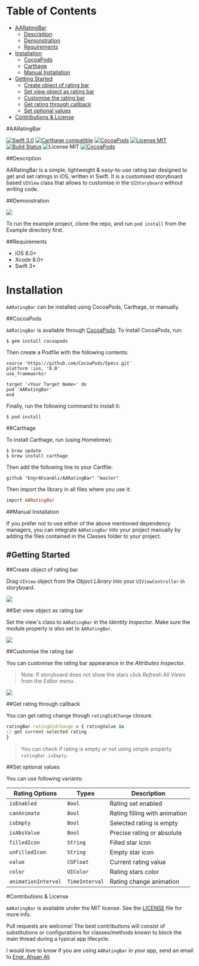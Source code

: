 # Table of Contents

- [AARatingBar](#section-id-4)
  - [Description](#section-id-10)
  - [Demonstration](#section-id-16)
  - [Requirements](#section-id-26)
- [Installation](#section-id-32)
  - [CocoaPods](#section-id-37)
  - [Carthage](#section-id-63)
  - [Manual Installation](#section-id-82)
- [Getting Started](#section-id-87)
  - [Create object of rating bar](#section-id-90)
  - [Set view object as rating bar](#section-id-104)
  - [Customise the rating bar](#section-id-112)
  - [Get rating through callback](#section-id-132)
  - [Set optional values](#section-id-150)
- [Contributions & License](#section-id-156)


<div id='section-id-4'/>

#AARatingBar

[![Swift 3.0](https://img.shields.io/badge/Swift-3.0-orange.svg?style=flat)](https://developer.apple.com/swift/) [![Carthage compatible](https://img.shields.io/badge/Carthage-compatible-4BC51D.svg?style=flat)](https://github.com/Carthage/Carthage) [![CocoaPods](https://img.shields.io/cocoapods/v/AARatingBar.svg)](http://cocoadocs.org/docsets/AARatingBar) [![License MIT](https://img.shields.io/badge/License-MIT-blue.svg?style=flat)](https://github.com/Carthage/Carthage) [![Build Status](https://travis-ci.org/EngrAhsanAli/AARatingBar.svg?branch=master)](https://travis-ci.org/EngrAhsanAli/AARatingBar) 
![License MIT](https://img.shields.io/github/license/mashape/apistatus.svg) [![CocoaPods](https://img.shields.io/cocoapods/p/AARatingBar.svg)]()


<div id='section-id-10'/>

##Description


AARatingBar is a simple, lightweight & easy-to-use rating bar designed to get and set ratings in iOS, written in Swift. It is a customised storyboard based `UIView` class that allows to customise in the `UIStoryboard` without writing code.


<div id='section-id-16'/>

##Demonstration



![](https://github.com/EngrAhsanAli/AARatingBar/blob/master/Screenshots/demo.gif)


To run the example project, clone the repo, and run `pod install` from the Example directory first.


<div id='section-id-26'/>

##Requirements

- iOS 8.0+
- Xcode 8.0+
- Swift 3+

<div id='section-id-32'/>

# Installation

`AARatingBar` can be installed using CocoaPods, Carthage, or manually.


<div id='section-id-37'/>

##CocoaPods

`AARatingBar` is available through [CocoaPods](http://cocoapods.org). To install CocoaPods, run:

`$ gem install cocoapods`

Then create a Podfile with the following contents:

```
source 'https://github.com/CocoaPods/Specs.git'
platform :ios, '8.0'
use_frameworks!

target '<Your Target Name>' do
pod 'AARatingBar'
end

```

Finally, run the following command to install it:
```
$ pod install
```



<div id='section-id-63'/>

##Carthage

To install Carthage, run (using Homebrew):
```
$ brew update
$ brew install carthage
```
Then add the following line to your Cartfile:

```
github "EngrAhsanAli/AARatingBar" "master"
```

Then import the library in all files where you use it:
```ruby
import AARatingBar
```


<div id='section-id-82'/>

##Manual Installation

If you prefer not to use either of the above mentioned dependency managers, you can integrate `AARatingBar` into your project manually by adding the files contained in the Classes folder to your project.


<div id='section-id-87'/>

#Getting Started
----------

<div id='section-id-90'/>

##Create object of rating bar

Drag `UIView` object from the *Object Library* into your `UIViewController` in storyboard.

![](https://github.com/EngrAhsanAli/AARatingBar/blob/master/Screenshots/Step1.png)

<div id='section-id-104'/>

##Set view object as rating bar

Set the view's class to `AARatingBar` in the *Identity Inspector*.
Make sure the module property is also set to  `AARatingBar`.

![](https://github.com/EngrAhsanAli/AARatingBar/blob/master/Screenshots/Step2.png)

<div id='section-id-112'/>

##Customise the rating bar

You can customise the rating bar appearance in the *Attributes Inspector.* 

> Note: If storyboard does not show the stars click *Refresh All Views* from the *Editor menu*.

![](https://github.com/EngrAhsanAli/AARatingBar/blob/master/Screenshots/Step3.png)

<div id='section-id-132'/>

##Get rating through callback

You can get rating change though `ratingDidChange` closure.

```ruby
ratingBar.ratingDidChange = { ratingValue in
// get current selected rating
}
```

> You can check if rating is empty or not using simple property `ratingBar.isEmpty`.

<div id='section-id-150'/>

##Set optional values

You can use following variants: 

|  Rating Options		 |  Types		  | Description		    		 |
|------------------------|----------------|------------------------------|
| `isEnabled`            | `Bool`         | Rating set enabled           |
| `canAnimate`           | `Bool`         | Rating filling with animation|
| `isEmpty`              | `Bool`         | Selected rating is empty     |
| `isAbsValue`           | `Bool`         | Precise rating or absolute   |
| `filledIcon`           | `String`       | Filled star icon             |
| `unFilledIcon`         | `String`       | Empty star icon              |
| `value`                | `CGFloat`      | Current rating value         |
| `color`                | `UIColor`      | Rating stars color           |
| `animationInterval`    | `TimeInterval` | Rating change animation      |

<div id='section-id-156'/>

#Contributions & License

`AARatingBar` is available under the MIT license. See the [LICENSE](./LICENSE) file for more info.

Pull requests are welcome! The best contributions will consist of substitutions or configurations for classes/methods known to block the main thread during a typical app lifecycle.

I would love to know if you are using `AARatingBar` in your app, send an email to [Engr. Ahsan Ali](mailto:hafiz.m.ahsan.ali@gmail.com)

